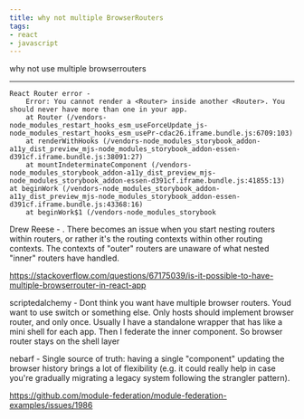 ```yaml
---
title: why not multiple BrowserRouters
tags:
- react
- javascript
---
```


why not use multiple browserrouters
____________________________________

```
React Router error - 
    Error: You cannot render a <Router> inside another <Router>. You should never have more than one in your app.
    at Router (/vendors-node_modules_restart_hooks_esm_useForceUpdate_js-node_modules_restart_hooks_esm_usePr-cdac26.iframe.bundle.js:6709:103)
    at renderWithHooks (/vendors-node_modules_storybook_addon-a11y_dist_preview_mjs-node_modules_storybook_addon-essen-d391cf.iframe.bundle.js:38091:27)
    at mountIndeterminateComponent (/vendors-node_modules_storybook_addon-a11y_dist_preview_mjs-node_modules_storybook_addon-essen-d391cf.iframe.bundle.js:41855:13)
at beginWork (/vendors-node_modules_storybook_addon-a11y_dist_preview_mjs-node_modules_storybook_addon-essen-d391cf.iframe.bundle.js:43368:16)
    at beginWork$1 (/vendors-node_modules_storybook
```


Drew Reese - . There becomes an issue when you start nesting routers within routers, or rather it's the routing contexts within other routing contexts. The contexts of "outer" routers are unaware of what nested "inner" routers have handled.

<https://stackoverflow.com/questions/67175039/is-it-possible-to-have-multiple-browserrouter-in-react-app>


scriptedalchemy - Dont think you want have multiple browser routers. Youd want to use switch or something else. Only hosts should implement browser router, and only once. Usually I have a standalone wrapper that has like a mini shell for each app. Then I federate the inner component. So browser router stays on the shell layer

nebarf - Single source of truth: having a single "component" updating the browser history brings a lot of flexibility (e.g. it could really help in case you're gradually migrating a legacy system following the strangler pattern).

<https://github.com/module-federation/module-federation-examples/issues/1986>
